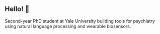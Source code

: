 ## Hello! 👋

Second-year PhD student at Yale University building tools for psychiatry using natural language processing and wearable biosensors.
